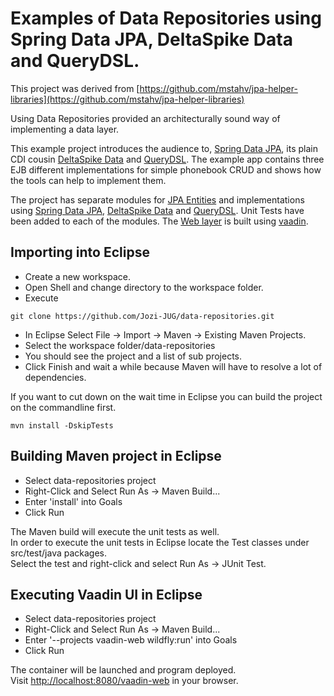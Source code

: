 # Examples of Data Repositories using Spring Data JPA, DeltaSpike Data and QueryDSL.

This project was derived from [https://github.com/mstahv/jpa-helper-libraries](https://github.com/mstahv/jpa-helper-libraries)

Using Data Repositories provided an architecturally sound way of implementing a data layer.

This example project introduces the audience to, [Spring Data JPA](http://projects.spring.io/spring-data-jpa), its plain CDI cousin [DeltaSpike Data](https://deltaspike.apache.org/documentation/data.html) and [QueryDSL](http://www.querydsl.com). 
The example app contains three EJB different implementations for simple phonebook CRUD and shows how the tools can help to implement them.

The project has separate modules for [JPA Entities](data-entities) and implementations using [Spring Data JPA](spring-data), [DeltaSpike Data](delta-spike-data) and [QueryDSL](querydsl-data).
Unit Tests have been added to each of the modules.
The [Web layer](vaadin-web) is built using [vaadin](https://vaadin.com/).

## Importing into Eclipse
* Create a new workspace.
* Open Shell and change directory to the workspace folder.
* Execute
```
git clone https://github.com/Jozi-JUG/data-repositories.git
```
* In Eclipse Select File -> Import -> Maven -> Existing Maven Projects.
* Select the workspace folder/data-repositories
* You should see the project and a list of sub projects.
* Click Finish and wait a while because Maven will have to resolve a lot of dependencies.

If you want to cut down on the wait time in Eclipse you can build the project on the commandline first.  
```
mvn install -DskipTests
```
## Building Maven project in Eclipse
* Select data-repositories project
* Right-Click and Select Run As -> Maven Build...
* Enter 'install' into Goals
* Click Run

The Maven build will execute the unit tests as well.  
In order to execute the unit tests in Eclipse locate the Test classes under src/test/java packages.  
Select the test and right-click and select Run As -> JUnit Test.

## Executing Vaadin UI in Eclipse
* Select data-repositories project
* Right-Click and Select Run As -> Maven Build...
* Enter '--projects vaadin-web wildfly:run' into Goals
* Click Run

The container will be launched and program deployed.  
Visit [http://localhost:8080/vaadin-web](http://localhost:8080/vaadin-web) in your browser.

 
